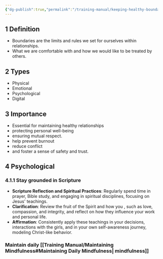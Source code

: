 ```yaml
---
{"dg-publish":true,"permalink":"/training-manual/keeping-healthy-boundaries/"}
---
```


## 1 Definition

- Boundaries are the limits and rules we set for ourselves within relationships. 
- What we are comfortable with and how we would like to be treated by others.

## 2 Types
- Physical
- Emotional
- Psychological
- Digital

## 3 Importance
- Essential for maintaining healthy relationships
- protecting personal well-being
- ensuring mutual respect. 
- help prevent burnout
- reduce conflict
- and foster a sense of safety and trust.

## 4 Psychological
### 4.1.1 Stay grounded in Scripture
- **Scripture Reflection and Spiritual Practices**: Regularly spend time in prayer, Bible study, and engaging in spiritual disciplines, focusing on Jesus' teachings.
- **Clarification**: Review the fruit of the Spirit and how you , such as love, compassion, and integrity, and reflect on how they influence your work and personal life.
- **Affirmation**: Consistently apply these teachings in your decisions, interactions with the girls, and in your own self-awareness journey, modeling Christ-like behavior.
### Maintain daily [[Training Manual/Maintaining Mindfulness#Maintaining Daily Mindfulness\| mindfulness]]

